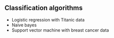 ## Classification algorithms

* Logistic regression with Titanic data
* Naive bayes
* Support vector machine with breast cancer data

